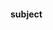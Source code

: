 #### subject

[comment]: # (TODO: enum title of subject)
# <title>

[comment]: # (TODO: enum title of subject)
### мгту. <semester> семестр. <course> курс

## table of contents

<pre>
<a href="####subject">subject</a>
<a href="#reading-list">reading list</a>
<a href="#plan">plan</a>
<a href="#links">links</a>
</pre>

[![top] Goto Top](#table-of-contents)

## reading list

- [ ]
- [ ]





[![top] Goto Top](#table-of-contents)

## plan





[![top] Goto Top](#table-of-contents)

## links
